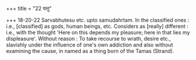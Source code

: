 +++
title = "22 यत्तु"

+++
18-20-22 Sarvabhutesu etc. upto samudahrtam. In the classified ones :
i.e., \[classified\] as gods, human beings, etc. Considers as \[really\]
different : i.e., with the thought 'Here on this depends my pleasure;
here in that lies my displeasure'. Without reason : To take recourse to
wrath, desire etc., slavishly under the influence of one's own addiction
and also without examining the cause, in named as a thing born of the
Tamas (Strand).
